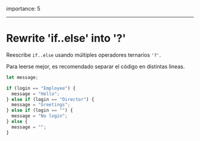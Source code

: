 importance: 5

---

# Rewrite 'if..else' into '?'

Reescribe `if..else` usando múltiples operadores ternarios `'?'`.

Para leerse mejor, es recomendado separar el código en distintas lineas.

```js
let message;

if (login == "Employee") {
  message = "Hello";
} else if (login == "Director") {
  message = "Greetings";
} else if (login == "") {
  message = "No login";
} else {
  message = "";
}
```
